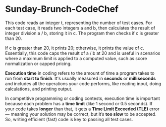 ﻿# Sunday-Brunch-CodeChef
This code reads an integer t, representing the number of test cases. For each test case, it reads two integers a and b, then calculates the result of integer division a / b, storing it in c. The program then checks if c is greater than 20.

If c is greater than 20, it prints 20; otherwise, it prints the value of c. Essentially, this code caps the result of a / b at 20 and is useful in scenarios where a maximum limit is applied to a computed value, such as score normalization or capped pricing.


**Execution time** in coding refers to the amount of time a program takes to run from **start to finish**. It's usually measured in **seconds** or **milliseconds** and includes all the operations your code performs, like reading input, doing calculations, and printing output.

In competitive programming or coding contests, execution time is important because each problem has a **time limit** (like 1 second or 0.5 seconds). If your code takes **longer** than that, it gets a **Time Limit Exceeded (TLE)** error — meaning your solution may be correct, but it’s **too slow** to be accepted. So, writing efficient (fast) code is key to passing all test cases.

